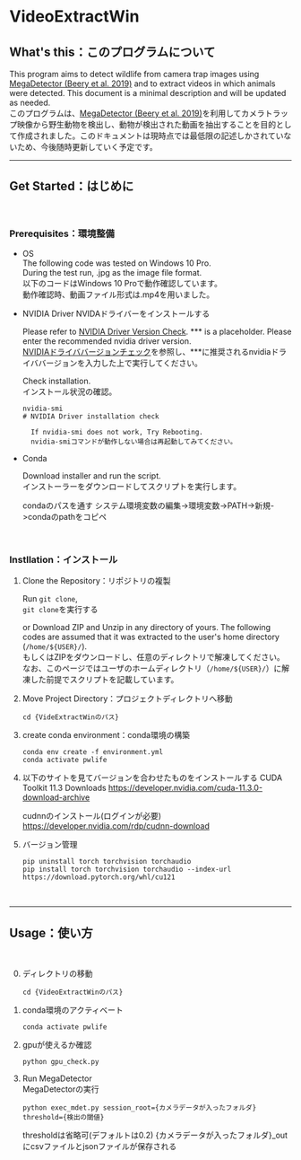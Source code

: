 # VideoExtractWin


## What's this：このプログラムについて

This program aims to detect wildlife from camera trap images using [MegaDetector (Beery et al. 2019)](https://github.com/microsoft/CameraTraps) and to extract videos in which animals were detected. This document is a minimal description and will be updated as needed.  
このプログラムは、[MegaDetector (Beery et al. 2019)](https://github.com/microsoft/CameraTraps)を利用してカメラトラップ映像から野生動物を検出し、動物が検出された動画を抽出することを目的として作成されました。このドキュメントは現時点では最低限の記述しかされていないため、今後随時更新していく予定です。

 

---

## Get Started：はじめに

<br />

### Prerequisites：環境整備

* OS  
    The following code was tested on Windows 10 Pro.  
    During the test run, .jpg as the image file format.  
    以下のコードはWindows 10 Proで動作確認しています。  
    動作確認時、動画ファイル形式は.mp4を用いました。


* NVIDIA Driver
    NVIDAドライバーをインストールする

    Please refer to [NVIDIA Driver Version Check](https://www.nvidia.com/Download/index.aspx?lang=en-us).
    *** is a placeholder. Please enter the recommended nvidia driver version.  
    [NVIDIAドライババージョンチェック](https://www.nvidia.com/Download/index.aspx?lang=en-us)を参照し、***に推奨されるnvidiaドライババージョンを入力した上で実行してください。  

    Check installation.  
    インストール状況の確認。

    ```commandprompt
    nvidia-smi 
    # NVIDIA Driver installation check
    ```

        If nvidia-smi does not work, Try Rebooting.  
        nvidia-smiコマンドが動作しない場合は再起動してみてください。

* Conda

    Download installer and run the script.  
    インストーラーをダウンロードしてスクリプトを実行します。

    condaのパスを通す
    システム環境変数の編集->環境変数->PATH->新規->condaのpathをコピペ


<br />

### Instllation：インストール

1. Clone the Repository：リポジトリの複製

    Run ```git clone```,  
    ```git clone```を実行する


    or Download ZIP and Unzip in any directory of yours. The following codes are assumed that it was extracted to the user's home directory (`/home/${USER}/`).  
    もしくはZIPをダウンロードし、任意のディレクトリで解凍してください。なお、このページではユーザのホームディレクトリ（`/home/${USER}/`）に解凍した前提でスクリプトを記載しています。

2. Move Project Directory：プロジェクトディレクトリへ移動

    ```commandprompt
    cd {VideExtractWinのパス}
    ```

3. create conda environment：conda環境の構築

    ```commandprompt
    conda env create -f environment.yml
    conda activate pwlife
    ```
4. 以下のサイトを見てバージョンを合わせたものをインストールする
    CUDA Toolkit 11.3 Downloads
    https://developer.nvidia.com/cuda-11.3.0-download-archive

    cudnnのインストール(ログインが必要)
    https://developer.nvidia.com/rdp/cudnn-download

  
5. バージョン管理
    ```commandprompt
   pip uninstall torch torchvision torchaudio
   pip install torch torchvision torchaudio --index-url https://download.pytorch.org/whl/cu121
    ```
<br />



---

## Usage：使い方

<br />

0. ディレクトリの移動

    ```commandprompt
    cd {VideoExtractWinのパス}
    ```
    
1. conda環境のアクティベート

    ```commandprompt
    conda activate pwlife
    ```


2. gpuが使えるか確認

    ```commandprompt(conda)
    python gpu_check.py
    ```


3. Run MegaDetector  
  MegaDetectorの実行

    ```commandprompt(conda)
    python exec_mdet.py session_root={カメラデータが入ったフォルダ} threshold={検出の閾値}
    ```  

    thresholdは省略可(デフォルトは0.2)
    {カメラデータが入ったフォルダ}_outにcsvファイルとjsonファイルが保存される



